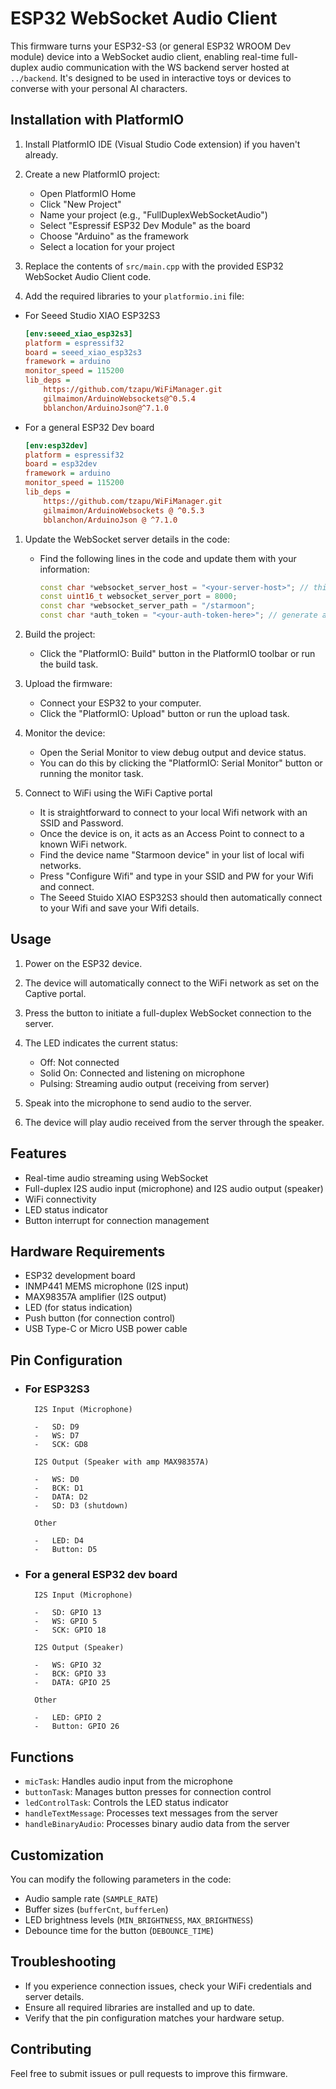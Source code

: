 # ESP32 WebSocket Audio Client

This firmware turns your ESP32-S3 (or general ESP32 WROOM Dev module) device into a WebSocket audio client, enabling real-time full-duplex audio communication with the WS backend server hosted at `../backend`. It's designed to be used in interactive toys or devices to converse with your personal AI characters.

## Installation with PlatformIO

1. Install PlatformIO IDE (Visual Studio Code extension) if you haven't already.

2. Create a new PlatformIO project:

    - Open PlatformIO Home
    - Click "New Project"
    - Name your project (e.g., "FullDuplexWebSocketAudio")
    - Select "Espressif ESP32 Dev Module" as the board
    - Choose "Arduino" as the framework
    - Select a location for your project

3. Replace the contents of `src/main.cpp` with the provided ESP32 WebSocket Audio Client code.

4. Add the required libraries to your `platformio.ini` file:

-   For Seeed Studio XIAO ESP32S3

    ```ini
    [env:seeed_xiao_esp32s3]
    platform = espressif32
    board = seeed_xiao_esp32s3
    framework = arduino
    monitor_speed = 115200
    lib_deps =
        https://github.com/tzapu/WiFiManager.git
        gilmaimon/ArduinoWebsockets@^0.5.4
        bblanchon/ArduinoJson@^7.1.0
    ```

-   For a general ESP32 Dev board
    ```ini
    [env:esp32dev]
    platform = espressif32
    board = esp32dev
    framework = arduino
    monitor_speed = 115200
    lib_deps =
        https://github.com/tzapu/WiFiManager.git
        gilmaimon/ArduinoWebsockets @ ^0.5.3
        bblanchon/ArduinoJson @ ^7.1.0
    ```

1. Update the WebSocket server details in the code:

    - Find the following lines in the code and update them with your information:
        ```cpp
        const char *websocket_server_host = "<your-server-host>"; // this is your WiFi I.P. Address
        const uint16_t websocket_server_port = 8000;
        const char *websocket_server_path = "/starmoon";
        const char *auth_token = "<your-auth-token-here>"; // generate auth-token in your starmoon web-app in Settings
        ```

2. Build the project:

    - Click the "PlatformIO: Build" button in the PlatformIO toolbar or run the build task.

3. Upload the firmware:

    - Connect your ESP32 to your computer.
    - Click the "PlatformIO: Upload" button or run the upload task.

4. Monitor the device:

    - Open the Serial Monitor to view debug output and device status.
    - You can do this by clicking the "PlatformIO: Serial Monitor" button or running the monitor task.

5. Connect to WiFi using the WiFi Captive portal
    - It is straightforward to connect to your local Wifi network with an SSID and Password.
    - Once the device is on, it acts as an Access Point to connect to a known WiFi network.
    - Find the device name "Starmoon device" in your list of local wifi networks.
    - Press "Configure Wifi" and type in your SSID and PW for your Wifi and connect.
    - The Seeed Stuido XIAO ESP32S3 should then automatically connect to your Wifi and save your Wifi details.

## Usage

1. Power on the ESP32 device.
2. The device will automatically connect to the WiFi network as set on the Captive portal.
3. Press the button to initiate a full-duplex WebSocket connection to the server.
4. The LED indicates the current status:

    - Off: Not connected
    - Solid On: Connected and listening on microphone
    - Pulsing: Streaming audio output (receiving from server)

5. Speak into the microphone to send audio to the server.
6. The device will play audio received from the server through the speaker.

## Features

-   Real-time audio streaming using WebSocket
-   Full-duplex I2S audio input (microphone) and I2S audio output (speaker)
-   WiFi connectivity
-   LED status indicator
-   Button interrupt for connection management

## Hardware Requirements

-   ESP32 development board
-   INMP441 MEMS microphone (I2S input)
-   MAX98357A amplifier (I2S output)
-   LED (for status indication)
-   Push button (for connection control)
-   USB Type-C or Micro USB power cable

## Pin Configuration

-   ### For ESP32S3

          I2S Input (Microphone)

          -   SD: D9
          -   WS: D7
          -   SCK: GD8

          I2S Output (Speaker with amp MAX98357A)

          -   WS: D0
          -   BCK: D1
          -   DATA: D2
          -   SD: D3 (shutdown)

          Other

          -   LED: D4
          -   Button: D5

-   ### For a general ESP32 dev board

          I2S Input (Microphone)

          -   SD: GPIO 13
          -   WS: GPIO 5
          -   SCK: GPIO 18

          I2S Output (Speaker)

          -   WS: GPIO 32
          -   BCK: GPIO 33
          -   DATA: GPIO 25

          Other

          -   LED: GPIO 2
          -   Button: GPIO 26

## Functions

-   `micTask`: Handles audio input from the microphone
-   `buttonTask`: Manages button presses for connection control
-   `ledControlTask`: Controls the LED status indicator
-   `handleTextMessage`: Processes text messages from the server
-   `handleBinaryAudio`: Processes binary audio data from the server

## Customization

You can modify the following parameters in the code:

-   Audio sample rate (`SAMPLE_RATE`)
-   Buffer sizes (`bufferCnt`, `bufferLen`)
-   LED brightness levels (`MIN_BRIGHTNESS`, `MAX_BRIGHTNESS`)
-   Debounce time for the button (`DEBOUNCE_TIME`)

## Troubleshooting

-   If you experience connection issues, check your WiFi credentials and server details.
-   Ensure all required libraries are installed and up to date.
-   Verify that the pin configuration matches your hardware setup.

## Contributing

Feel free to submit issues or pull requests to improve this firmware.
